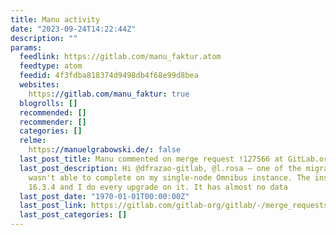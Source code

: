 ```yaml
---
title: Manu activity
date: "2023-09-24T14:22:44Z"
description: ""
params:
  feedlink: https://gitlab.com/manu_faktur.atom
  feedtype: atom
  feedid: 4f3fdba818374d9498db4f68e99d8bea
  websites:
    https://gitlab.com/manu_faktur: true
  blogrolls: []
  recommended: []
  recommender: []
  categories: []
  relme:
    https://manuelgrabowski.de/: false
  last_post_title: Manu commented on merge request !127566 at GitLab.org / GitLab
  last_post_description: Hi @dfrazao-gitlab, @l.rosa – one of the migrations here
    wasn't able to complete on my single-node Omnibus instance. The instance was on
    16.3.4 and I do every upgrade on it. It has almost no data
  last_post_date: "1970-01-01T00:00:00Z"
  last_post_link: https://gitlab.com/gitlab-org/gitlab/-/merge_requests/127566
  last_post_categories: []
---
```

